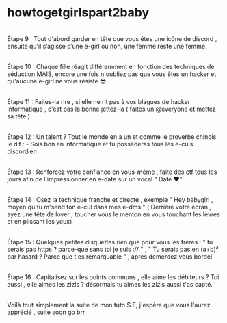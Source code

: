 # howtogetgirlspart2baby


<br> Étape  9 : Tout d'abord garder en tête que vous êtes une icône de discord , ensuite qu’il s’agisse d’une e-girl ou non, une femme reste une femme.

<br> Étape  10 : Chaque fille réagit différemment en fonction des techniques de séduction MAIS, encore une fois n'oubliez pas que vous êtes un hacker et qu'aucune e-girl ne vous résiste :sunglasses:

<br> Étape  11 : Faites-la rire , si elle ne rit pas à vos blagues de hacker informatique , c'est pas la bonne jettez-la ( faites un @everyone et mettez sa tête )

<br> Étape  12 : Un talent ? Tout le monde en a un et comme le proverbe chinois le dit : - Sois bon en informatique et tu possèderas tous les e-culs discordien 

<br> Étape  13 : Renforcez votre confiance en vous-même , faite des ctf tous les jours afin de l'impressionner en e-date sur un vocal " Date :heart:"


<br> Étape  14 : Osez la technique franche et directe , exemple " Hey babygirl , moyen qu'tu m'send ton e-cul dans mes e-dms " ( Derrière votre écran , ayez une tête de lover , toucher vous le menton en vous touchant les lèvres et en plissant les yeux) 

<br> Étape  15 : Quelques petites disquettes rien que pour vous les frères : " tu serais pas https ? parce-que sans toi je suis :// " ,   " Tu serais pas en (a+b)² par hasard ? Parce que t'es remarquable " , après demerdez vous bordel 

<br> Étape  16 : Capitalisez sur les points communs , elle aime les débiteurs ?  Toi aussi , elle aimes les zizis ? désormais tu aimes les zizis aussi t'as capté. 

<br> Voilà tout simplement la suite de mon  tuto S.E, j'espère que vous l'aurez apprécié , suite soon go brr 
